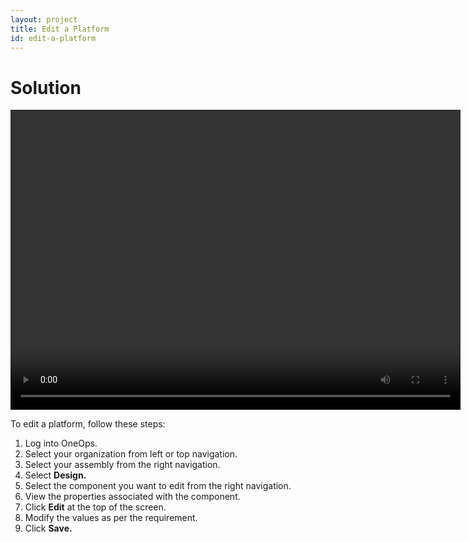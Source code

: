 ```yaml
---
layout: project
title: Edit a Platform
id: edit-a-platform
---
```


# Solution

<video width="720" height="480" preload="metadata" controls="" class="grovo-video">
    <source src="http://videos.grovo.com/walmart-oneops-design-0215_editing-and-deleting-your-platform_4668.webm?vpv=1" type="video/webm">
    Your browser does not implement HTML5 video. 
</video>

To edit a platform, follow these steps:


1. Log into OneOps.
2. Select your organization from left or top navigation.
3. Select your assembly from the right navigation.
4. Select **Design.**
5. Select the component you want to edit from the right navigation.
6. View the properties associated with the component.
7. Click **Edit** at the top of the screen.
8. Modify the values as per the requirement.
9. Click **Save.**

